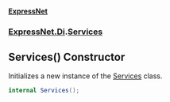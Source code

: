 #### [ExpressNet](ExpressNet.md 'ExpressNet')
### [ExpressNet.Di](ExpressNet.Di.md 'ExpressNet.Di').[Services](ExpressNet.Di.Services.md 'ExpressNet.Di.Services')

## Services() Constructor

Initializes a new instance of the [Services](ExpressNet.Di.Services.md 'ExpressNet.Di.Services') class.

```csharp
internal Services();
```